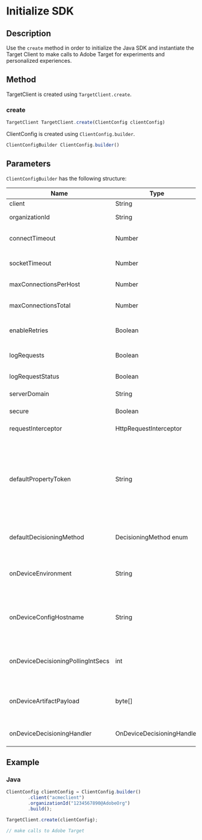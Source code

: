 # Initialize SDK

## Description

Use the `create` method in order to initialize the Java SDK and instantiate the Target Client to make calls to Adobe Target for experiments and personalized experiences.

## Method

TargetClient is created using `TargetClient.create`.

<CodeBlock slots="heading, code" repeat="1" languages="Java" />

### create

```javascript
TargetClient TargetClient.create(ClientConfig clientConfig)
```

ClientConfig is created using `ClientConfig.builder`.

```javascript
ClientConfigBuilder ClientConfig.builder()
```

## Parameters

`ClientConfigBuilder` has the following structure:

|Name|Type|Required|Default|Description|
| --- | --- | --- | --- | --- |
|client|String|Yes|None|Target Client Id|
|organizationId|String|Yes|None|Experience Cloud Organization ID|
|connectTimeout|Number|No|10000|Connection timeout for all requests in milliseconds|
|socketTimeout|Number|No|10000|Socket timeout for all requests in milliseconds|
|maxConnectionsPerHost|Number|No|100|Max Connections per Target host|
|maxConnectionsTotal|Number|No|200|Max Connections including all Target hosts|
|enableRetries|Boolean|No|true|Automatic retries for socket timeouts (max 4)|
|logRequests|Boolean|No|false|Log Target requests and responses in debug|
|logRequestStatus|Boolean|No|false|Log Target response time, status, and URL|
|serverDomain|String|No|*client*.tt.omtrdc.net|Overrides default hostname|
|secure|Boolean|No|true|Unset to enforce HTTP scheme|
|requestInterceptor|HttpRequestInterceptor|No|Null|Add custom request Interceptor|
|defaultPropertyToken|String|No|None|Sets the default property token for every `getOffers` call. **For on-device decisioning**, the SDK will only download the artifact that contains the qualified activities for the property token set in `defaultPropertyToken`|
|defaultDecisioningMethod|DecisioningMethod enum|SERVER_SIDE|Must be set to ON_DEVICE or HYBRID to enable on-device decisioning|
|onDeviceEnvironment|String|No|production|Can be used to specify a different on-device environment, such as staging|
|onDeviceConfigHostname|String|No|`assets.adobetarget.com`|Can be used to specify a different host to use to download the on-device decisioning artifact file|
|onDeviceDecisioningPollingIntSecs|int|No|300 (5 minutes)|Number of seconds between fetches of the on-device decisioning artifact file|
|onDeviceArtifactPayload|byte[]|No|None|Provides on-device decisioning with previous artifact payload to allow immediate execution|
|onDeviceDecisioningHandler|OnDeviceDecisioningHandler|No|None|Registers callbacks for on-device decisioning events|

## Example

<CodeBlock slots="heading, code" repeat="1" languages="Java" />

### Java

```javascript
ClientConfig clientConfig = ClientConfig.builder()
        .client("acmeclient")
        .organizationId("1234567890@AdobeOrg")
        .build();

TargetClient.create(clientConfig);

// make calls to Adobe Target
```